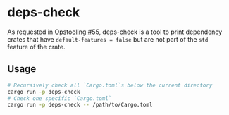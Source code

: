 # deps-check

As requested in [Opstooling #55](https://github.com/paritytech/opstooling/issues/55),
deps-check is a tool to print dependency crates that have `default-features = false` but
are not part of the `std` feature of the crate.

## Usage

```sh
# Recursively check all `Cargo.toml`s below the current directory
cargo run -p deps-check
# Check one specific `Cargo.toml`
cargo run -p deps-check -- /path/to/Cargo.toml
```
